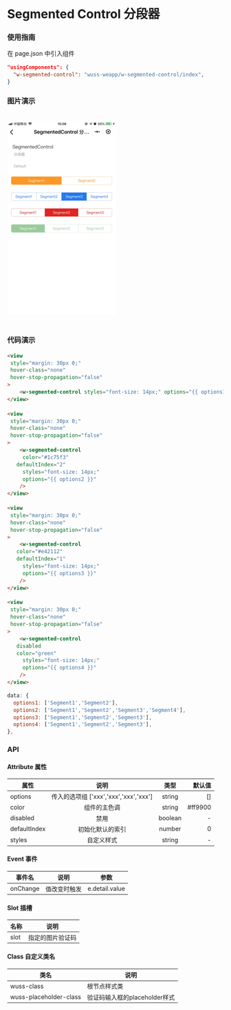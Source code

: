 # Segmented Control 分段器

### 使用指南

在 page.json 中引入组件

```json
"usingComponents": {
  "w-segmented-control": "wuss-weapp/w-segmented-control/index",
}
```

### 图片演示

<img style="margin: 20px 0;" height="450px" src="../../resource/segmented-control.jpg"/>



### 代码演示

```html
<view
 style="margin: 30px 0;"
 hover-class="none"
 hover-stop-propagation="false"
>
	<w-segmented-control styles="font-size: 14px;" options="{{ options1 }}" />
</view>

<view
 style="margin: 30px 0;"
 hover-class="none"
 hover-stop-propagation="false"
>
	<w-segmented-control
	 color="#1c75f3"
   defaultIndex="2"
	 styles="font-size: 14px;"
	 options="{{ options2 }}"
	/>
</view>

<view
 style="margin: 30px 0;"
 hover-class="none"
 hover-stop-propagation="false"
>
	<w-segmented-control
   color="#e42112"
   defaultIndex="1"
	 styles="font-size: 14px;"
	 options="{{ options3 }}"
	/>
</view>

<view
 style="margin: 30px 0;"
 hover-class="none"
 hover-stop-propagation="false"
>
	<w-segmented-control
   disabled
   color="green"
	 styles="font-size: 14px;"
	 options="{{ options4 }}"
	/>
</view>
```

```javascript
data: {
  options1: ['Segment1','Segment2'],
  options2: ['Segment1','Segment2','Segment3','Segment4'],
  options3: ['Segment1','Segment2','Segment3'],
  options4: ['Segment1','Segment2','Segment3'],
},
```

### API

#### Attribute 属性

| 属性         | 说明 |  类型   | 默认值 |
| ------------ | :--: | :-----: | -----: |
| options             |   传入的选项组 ['xxx','xxx','xxx','xxx']   | string  |   []  |
| color        |   组件的主色调   | string  |  #ff9900  |
| disabled     |   禁用   | boolean |   -    |
| defaultIndex          |   初始化默认的索引   | number |  0  |
| styles               |   自定义样式   | string |  -    |

#### Event 事件

| 事件名 | 说明 | 参数 |
| ------ | ---- | ---- |
| onChange      |   值改变时触发   | e.detail.value |


#### Slot 插槽

| 名称 | 说明 |
| ---- | ---- |
| slot      |   指定的图片验证码   |


#### Class 自定义类名

| 类名       | 说明         |
| ---------- | ------------ |
| wuss-class | 根节点样式类 |
| wuss-placeholder-class | 验证码输入框的placeholder样式 |